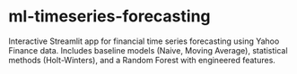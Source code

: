 # ml-timeseries-forecasting
Interactive Streamlit app for financial time series forecasting using Yahoo Finance data. Includes baseline models (Naive, Moving Average), statistical methods (Holt-Winters), and a Random Forest with engineered features.
